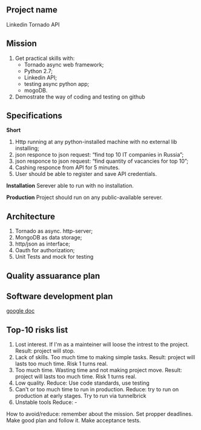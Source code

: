 Project name
----
Linkedin Tornado API

Mission
----

1. Get practical skills with:
    * Tornado async web framework;
    * Python 2.7;
    * Linkedin API;
    * testing async python app;
    * mogoDB.
2. Demostrate the way of coding and testing on github

Specifications
----

**Short**

1. Http running at any python-installed machine with no external lib installing;
2. json responce to json request: “find top 10 IT companies in Russia”;
3. json responce to json request: “find quantity of vacancies for top 10”;
4. Cashing responce from API for 5 minutes.
5. User should be able to register and save API credentials.

**Installation**
Serever able to run with no installation.

**Production**
Project should run on any public-available serever.

Architecture
----

1. Tornado as async. http-server;
2. MongoDB as data storage;
3. http/json as interface;
4. Oauth for authorization;
5. Unit Tests and mock for testing

Quality assuarance plan
----

Software development plan
----
[google doc](https://docs.google.com/spreadsheets/d/10OBG5gPGC5YATgCJHDJoNUr6Q8I1h7dYXLaqucDWxRA)

Top-10 risks list
----
1. Lost interest. 
   If I'm as a mainteiner will loose the intrest to the project.
   Result: project will stop.
2. Lack of skills. 
   Too much time to making simple tasks.
   Result: project will lasts too much time. Risk 1 turns real.
3. Too much time. 
   Wasting time and not making project move.
   Result: project will lasts too much time. Risk 1 turns real.
4. Low quality.
   Reduce: Use code standards, use testing
5. Can't or too much time to run in production.
   Reduce: try to run on production at early stages. Try to run via tunnelbrick
6. Unstable tools
   Reduce: -
   
How to avoid/reduce: remember about the mission. Set propper deadlines. Make good plan and follow it. Make acceptance tests.
